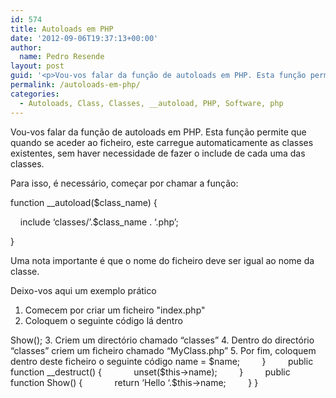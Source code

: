 ```yaml
---
id: 574
title: Autoloads em PHP
date: '2012-09-06T19:37:13+00:00'
author: 
  name: Pedro Resende
layout: post
guid: '<p>Vou-vos falar da função de autoloads em PHP. Esta função permite que quando se aceder ao ficheiro, este carregue automaticamente as classes existentes, sem haver necessidade de fazer o include de cada uma das classes.</p><p>Para isso, é necessário, com'
permalink: /autoloads-em-php/
categories:
  - Autoloads, Class, Classes, __autoload, PHP, Software, php
---
```

Vou-vos falar da função de autoloads em PHP. Esta função permite que quando se aceder ao ficheiro, este carregue automaticamente as classes existentes, sem haver necessidade de fazer o include de cada uma das classes.

Para isso, é necessário, começar por chamar a função:

function _\_autoload($class\_name) {

&nbsp; &nbsp; include &#8216;classes/&#8217;.$class_name . &#8216;.php&#8217;;

}

Uma nota importante é que o nome do ficheiro deve ser igual ao nome da classe.

Deixo-vos aqui um exemplo prático

1. Comecem por criar um ficheiro "index.php"  
2. Coloquem o seguinte código lá dentro

<?php

&nbsp; &nbsp; function _\_autoload($class\_name) {

&nbsp; &nbsp; &nbsp; &nbsp; include &#8216;classes/&#8217;.$class_name . &#8216;.php&#8217;;

&nbsp; &nbsp; }

&nbsp; &nbsp; $obj = new MyClass(‘World’);

&nbsp; &nbsp; echo $obj->Show();

3. Criem um directório chamado “classes”  
4. Dentro do directório “classes” criem um ficheiro chamado “MyClass.php”  
5. Por fim, coloquem dentro deste ficheiro o seguinte código

<?php

&nbsp; &nbsp; class MyClass {

&nbsp; &nbsp; &nbsp; &nbsp; private $name;

&nbsp; &nbsp; &nbsp; &nbsp; public function __construct($name) {

&nbsp; &nbsp; &nbsp; &nbsp; &nbsp; &nbsp; $this->name = $name;

&nbsp; &nbsp; &nbsp; &nbsp; }

&nbsp; &nbsp; &nbsp; &nbsp; public function __destruct() {

&nbsp; &nbsp; &nbsp; &nbsp; &nbsp; &nbsp; unset($this->name);

&nbsp; &nbsp; &nbsp; &nbsp; }

&nbsp; &nbsp; &nbsp; &nbsp; public function Show() {

&nbsp; &nbsp; &nbsp; &nbsp; &nbsp; &nbsp; return ‘Hello ‘.$this->name;

&nbsp; &nbsp; &nbsp; &nbsp; }

}
